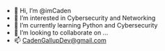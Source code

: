 - 👋 Hi, I’m @imCaden
- 👀 I’m interested in Cybersecurity and Networking
- 🌱 I’m currently learning Python and Cybersecurity 
- 💞️ I’m looking to collaborate on ...
- 📫 CadenGallupDev@gmail.com



